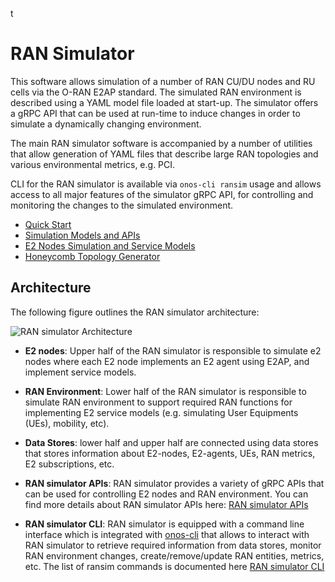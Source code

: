 <!--
SPDX-FileCopyrightText: 2019-present Open Networking Foundation <info@opennetworking.org>

SPDX-License-Identifier: Apache-2.0
-->

t

# RAN Simulator

This software allows simulation of a number of RAN CU/DU nodes and RU cells via the O-RAN E2AP standard.
The simulated RAN environment is described using a YAML model file loaded at start-up.
The simulator offers a gRPC API that can be used at run-time to induce changes in order to 
simulate a dynamically changing environment.

The main RAN simulator software is accompanied by a number of utilities that allow generation of YAML files
that describe large RAN topologies and various environmental metrics, e.g. PCI.

CLI for the RAN simulator is available via `onos-cli ransim` usage and allows access to all major features of
the simulator gRPC API, for controlling and monitoring the changes to the simulated environment.

* [Quick Start](docs/quick_start.md)
* [Simulation Models and APIs](docs/model.md)
* [E2 Nodes Simulation and Service Models](docs/e2.md)
* [Honeycomb Topology Generator](docs/topology_generator.md)

## Architecture

The following figure outlines the RAN simulator architecture:

![RAN simulator Architecture](docs/images/ransim_architecture.jpg)

* **E2 nodes**: Upper half of the RAN simulator is responsible to simulate e2 nodes where each E2 node implements an E2 agent using E2AP, and implement service models.

* **RAN Environment**: Lower half of the RAN simulator is  responsible to simulate RAN environment to support required RAN functions
  for implementing E2 service models (e.g. simulating User Equipments (UEs), mobility, etc).

* **Data Stores**: lower half and upper half are connected using data stores that stores information
  about E2-nodes, E2-agents, UEs, RAN metrics, E2 subscriptions, etc.

* **RAN simulator APIs**: RAN simulator provides a variety of gRPC APIs that can be used for controlling E2 nodes and RAN environment.
  You can find more details about RAN simulator APIs here: [RAN simulator APIs](api.md)

* **RAN simulator CLI**: RAN simulator is equipped with a command line interface which is integrated with
  [onos-cli](https://github.com/onosproject/onos-cli) that allows to interact with RAN simulator to retrieve required information from data stores,
  monitor RAN environment changes, create/remove/update RAN entities, metrics, etc.
  The list of ransim commands is documented here [RAN simulator CLI](https://github.com/onosproject/onos-cli/blob/master/docs/cli/onos_ransim.md)
